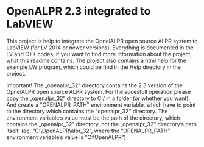 # OpenALPR 2.3 integrated to LabVIEW
This project is help to integrate the OpnelALPR open source ALPR system to LabVIEW (for LV 2014 or newer versions).
Everything is documented in the LV and C++ codes, if you want to find more information about the project, what this readme contains. The project also contains a html help for the example LW program, which could be find in the Help directory in the project.

Important!
The „openalpr_32” directory contains the 2.3 version of the OpnelALPR open source ALPR system.
For the sucesfull operation please copy the „openalpr_32” directory to C:/ in a folder (or whether you want). And create a "OPENALPR_PATH" environment variable, which have to point to the directory which contains the "openalpr_32" directory. The environment variable’s value must be the path of the directory, which contains the „openalpr_32” directory, not the „openalpr_32” directory’s path itself. (eg. “C:\OpenALPR\alpr_32”, where the “OPENALPR_PATH” environment variable’s value is “C:\OpenALPR”)
